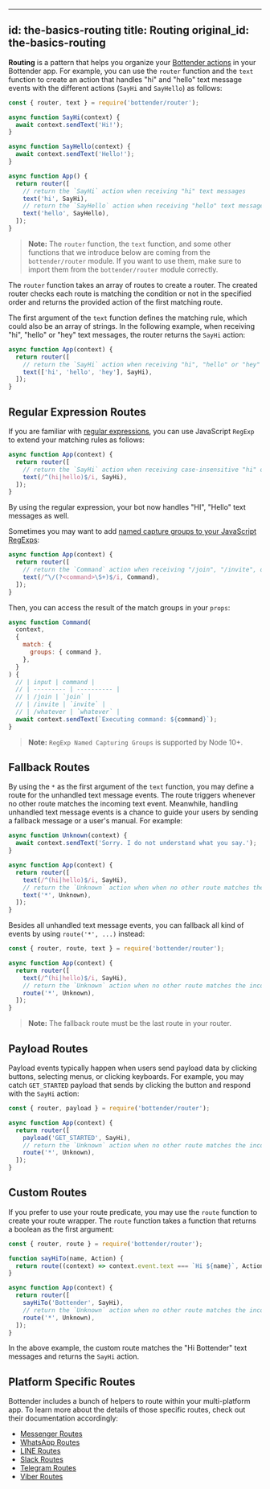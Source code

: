 
---
id: the-basics-routing
title: Routing
original_id: the-basics-routing
---

**Routing** is a pattern that helps you organize your [Bottender actions](the-basics-actions.md) in your Bottender app. For example, you can use the `router` function and the `text` function to create an action that handles "hi" and "hello" text message events with the different actions (`SayHi` and `SayHello`) as follows:

```js
const { router, text } = require('bottender/router');

async function SayHi(context) {
  await context.sendText('Hi!');
}

async function SayHello(context) {
  await context.sendText('Hello!');
}

async function App() {
  return router([
    // return the `SayHi` action when receiving "hi" text messages
    text('hi', SayHi),
    // return the `SayHello` action when receiving "hello" text messages
    text('hello', SayHello),
  ]);
}
```

> **Note:** The `router` function, the `text` function, and some other functions that we introduce below are coming from the `bottender/router` module. If you want to use them, make sure to import them from the `bottender/router` module correctly.

The `router` function takes an array of routes to create a router. The created router checks each route is matching the condition or not in the specified order and returns the provided action of the first matching route.

The first argument of the `text` function defines the matching rule, which could also be an array of strings. In the following example, when receiving "hi", "hello" or "hey" text messages, the router returns the `SayHi` action:

```js
async function App(context) {
  return router([
    // return the `SayHi` action when receiving "hi", "hello" or "hey" text messages
    text(['hi', 'hello', 'hey'], SayHi),
  ]);
}
```

## Regular Expression Routes

If you are familiar with [regular expressions](https://developer.mozilla.org/en-US/docs/Web/JavaScript/Guide/Regular_Expressions), you can use JavaScript `RegExp` to extend your matching rules as follows:

```js
async function App(context) {
  return router([
    // return the `SayHi` action when receiving case-insensitive "hi" or "hello" text messages
    text(/^(hi|hello)$/i, SayHi),
  ]);
}
```

By using the regular expression, your bot now handles "HI", "Hello" text messages as well.

Sometimes you may want to add [named capture groups to your JavaScript RegExps](https://github.com/tc39/proposal-regexp-named-groups):

```js
async function App(context) {
  return router([
    // return the `Command` action when receiving "/join", "/invite", or "/whatever" text messages
    text(/^\/(?<command>\S+)$/i, Command),
  ]);
}
```

Then, you can access the result of the match groups in your `props`:

```js
async function Command(
  context,
  {
    match: {
      groups: { command },
    },
  }
) {
  // | input | command |
  // | --------- | ---------- |
  // | /join | `join` |
  // | /invite | `invite` |
  // | /whatever | `whatever` |
  await context.sendText(`Executing command: ${command}`);
}
```

> **Note:** `RegExp Named Capturing Groups` is supported by Node 10+.

## Fallback Routes

By using the `*` as the first argument of the `text` function, you may define a route for the unhandled text message events. The route triggers whenever no other route matches the incoming text event. Meanwhile, handling unhandled text message events is a chance to guide your users by sending a fallback message or a user's manual. For example:

```js
async function Unknown(context) {
  await context.sendText('Sorry. I do not understand what you say.');
}

async function App(context) {
  return router([
    text(/^(hi|hello)$/i, SayHi),
    // return the `Unknown` action when when no other route matches the incoming text message
    text('*', Unknown),
  ]);
}
```

Besides all unhandled text message events, you can fallback all kind of events by using `route('*', ...)` instead:

```js
const { router, route, text } = require('bottender/router');

async function App(context) {
  return router([
    text(/^(hi|hello)$/i, SayHi),
    // return the `Unknown` action when no other route matches the incoming event
    route('*', Unknown),
  ]);
}
```

> **Note:** The fallback route must be the last route in your router.

## Payload Routes

Payload events typically happen when users send payload data by clicking buttons, selecting menus, or clicking keyboards. For example, you may catch `GET_STARTED` payload that sends by clicking the button and respond with the `SayHi` action:

```js
const { router, payload } = require('bottender/router');

async function App(context) {
  return router([
    payload('GET_STARTED', SayHi),
    // return the `Unknown` action when no other route matches the incoming event
    route('*', Unknown),
  ]);
}
```

## Custom Routes

If you prefer to use your route predicate, you may use the `route` function to create your route wrapper. The `route` function takes a function that returns a boolean as the first argument:

```js
const { router, route } = require('bottender/router');

function sayHiTo(name, Action) {
  return route((context) => context.event.text === `Hi ${name}`, Action);
}

async function App(context) {
  return router([
    sayHiTo('Bottender', SayHi),
    // return the `Unknown` action when no other route matches the incoming event
    route('*', Unknown),
  ]);
}
```

In the above example, the custom route matches the "Hi Bottender" text messages and returns the `SayHi` action.

## Platform Specific Routes

Bottender includes a bunch of helpers to route within your multi-platform app. To learn more about the details of those specific routes, check out their documentation accordingly:

- [Messenger Routes](channel-messenger-routing.md)
- [WhatsApp Routes](channel-whatsapp-routing.md)
- [LINE Routes](channel-line-routing.md)
- [Slack Routes](channel-slack-routing.md)
- [Telegram Routes](channel-telegram-routing.md)
- [Viber Routes](channel-viber-routing.md)